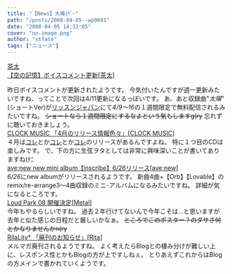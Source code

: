 ```yaml
---
title: "【News】大場ｽｹﾞｰ"
path: "/posts/2008-04-05--wp0691"
date: "2008-04-05 14:32:05"
cover: "no-image.png"
author: "stfate"
tags: ["ニュース"]
---
```


<style type="text/css">
<!--
p {white-space: pre-wrap};
-->
</style>

<a class="topics" href="http://www.team-e.co.jp/soranokioku/" target="_blank">茶太 【空の記憶】ボイスコメント更新</a><span class="junre">[<a href="http://chata.moo.jp/" target="_blank">茶太</a>]</span>
<div class="news">昨日ボイスコメントが更新されたようです。
今気付いたんですが週一更新みたいですね、ってことで次回は4/11更新になるっぽいです。
あ、あと収録曲"<em>太陽</em>"(ショートVer)が<a href="http://listen.jp/store/" target="_blank">リッスンジャパン</a>にて<em>4/9～16</em>の１週間限定で無料配信されるみたいですね。
<del>ショートなら１週間限定にするなよという気もしますg(ry</del>
忘れずに聴いておきましょう。</div>
<a class="topics" href="http://www.clock-music.com/" target="_blank">CLOCK MUSIC 「4月のリリース情報色々」</a><span class="junre">[<a href="http://www.clock-music.com/" target="_blank">CLOCK MUSIC</a>]</span>
<div class="news">４月は<a href="http://www.team-e.co.jp/soranokioku/" target="_blank">コレ</a>とか<a href="http://www.lantis.jp/new-release/data2.php?id=2c73593e4144eb994e54f4b24c5ebf44" target="_blank">コレ</a>とか<a href="http://www.lantis.jp/new-release/data2.php?id=a5fc09a728cdbd68fb6a40290926bf93" target="_blank">コレ</a>のリリースがあるんですよね。
特に１つ目のCDは楽しみです。
で、下の方に生弦ヲタとしては非常に興味深いことが書いてありますね(ﾅﾆ</div>
<a class="topics" href="http://www.avenew.jp/" target="_blank">ave;new new mini album【inscribe】6/26リリース</a><span class="junre">[<a href="http://www.avenew.jp/" target="_blank">ave;new</a>]</span>
<div class="news"><em>6/26</em>にnew albumがリリースされるようです。
新曲4曲+【Orb】【Lovable】のremix/re-arrange3～4曲収録のミニ･アルバムになるみたいですね。
詳細が気になるところです。</div>
<a class="topics" href="http://www.loudpark.com/08/" target="_blank">Loud Park 08 開催決定</a><span class="junre">[<a href="" target="_blank">Metal</a>]</span>
<div class="news">今年もやるらしいですね。
過去２年行けてないんで今年こそは…と思いますが去年と似た感じの日程だと厳しいかなぁ。
<del>ところでこのポスター？のダサさ何とかなりませんかn(ry</del></div>
<a class="topics" href="http://ritarita.jugem.jp/" target="_blank">RilaLity* 「廃刊のお知らせ」</a><span class="junre">[<a href="http://ritarita.jp/" target="_blank">Rita</a>]</span>
<div class="news">メルマガ廃刊されるようですね。
よく考えたらBlogとの棲み分けが難しい上に、レスポンス性とかもBlogの方が上ですしねぇ。
とりあえずこれからはBlogの方メインで書かれていくようです。</div>
